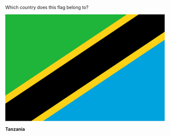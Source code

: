 Which country does this flag belong to?

![Flag of Tanzania](images/Flag_of_Tanzania.svg)
<!--question-->
**Tanzania**